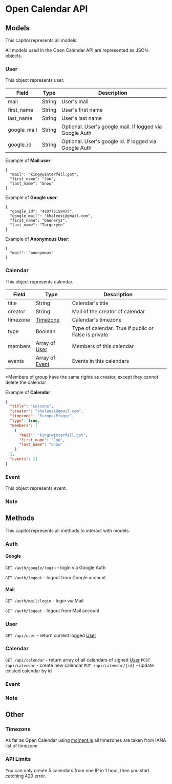# Open Calendar API

## Models

This capitol represents all models.

All models used in the Open Calendar API are represented as JSON-objects.

### User

This object represents user.

|Field|Type|Description|
|-----|----|-----------|
|mail|String|User's mail|
|first_name|String|User's first name|
|last_name|String|User's last name|
|google_mail|String|Optional. User's google mail. If logged via Google Auth|
|google_id|String|Optional. User's google id. If logged via Google Auth|

Example of **Mail user**: 

```json5
{
  "mail": "king@winterfell.got",
  "first_name": "Jon",
  "last_name": "Snow"
}
```
Example of **Google user**: 

```json5
{
  "google_id": "420775159475",
  "google_mail": "khaleesi@gmail.com",
  "first_name": "Daenerys",
  "last_name": "Targaryen"
}
```
Example of **Anonymous User**:

```json5
{
  "mail": "anonymous"
}
```
### Calendar
This object represents calendar.

|Field|Type|Description|
|-----|----|-----------|
|title|String|Calendar's title|
|creator|String|Mail of the creator of calendar|
|timezone|[Timezone](#Timezone)|Calendar's timezone|
|type|Boolean|Type of calendar. True if public or False is private|
|members|Array of [User](#User)|Members of this calendar|
|events| Array of [Event](#Event)|Events in this calendars|

*Members of group have the same rights as creator, except they cannot delete the calendar

Example of **Calendar**
```json
{
  "title": "Lessons",
  "creator": "khaleesi@gmail.com",
  "timezone": "Europe/Prague",
  "type": true,
  "members": [
    {
      "mail": "king@winterfell.got",
      "first_name": "Jon",
      "last_name": "Snow"
    }
  ],
  "events": []
}
```
### Event
This object represents event.


### Note

## Methods 

This capitol represents all methods to interact with models.

### Auth 

#### Google

```GET /auth/google/login``` - login via Google Auth

```GET /auth/logout``` - logout from Google account

#### Mail

```GET /auth/mail/login``` - login via Mail

```GET /auth/logout``` - logout from Mail account

### User
```GET /api/user``` - return current logged [User](#User)

### Calendar

```GET /api/calendar``` - return array of all calendars of signed [User](#User)
```POST /api/calendar``` - create new calendar
```PUT /api/calendar/{id}``` - update existed calendar by id

### Event

### Note

## Other
### Timezone

As far as Open Calendar using [moment.js](https://momentjs.com) all timezones are taken from IANA list of timezone 


### API Limits
You can only create 5 calendars from one IP in 1 hour, then you start catching 429 error.